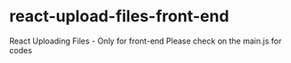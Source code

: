 # react-upload-files-front-end
React Uploading Files - Only for front-end
Please check on the main.js for codes
